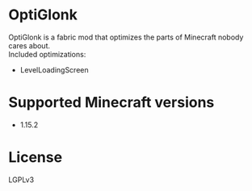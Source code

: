 # OptiGlonk

OptiGlonk is a fabric mod that optimizes the parts of Minecraft nobody cares about.  
Included optimizations:
* LevelLoadingScreen

# Supported Minecraft versions

* 1.15.2

# License

LGPLv3

